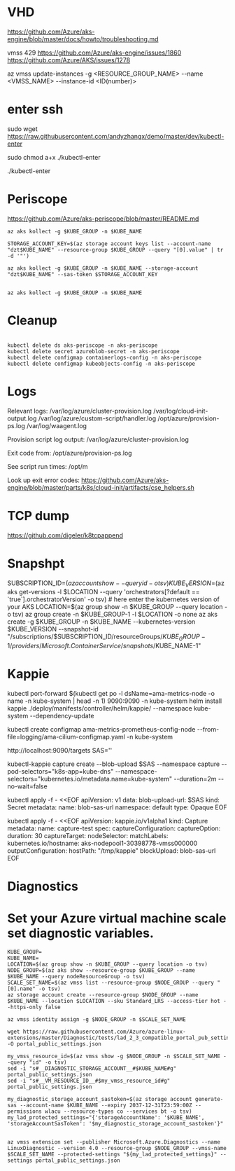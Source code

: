# VHD
https://github.com/Azure/aks-engine/blob/master/docs/howto/troubleshooting.md



vmss 429
https://github.com/Azure/aks-engine/issues/1860
https://github.com/Azure/AKS/issues/1278

az vmss update-instances -g <RESOURCE_GROUP_NAME> --name <VMSS_NAME> --instance-id <ID(number)>

# enter ssh

sudo wget https://raw.githubusercontent.com/andyzhangx/demo/master/dev/kubectl-enter

sudo chmod a+x ./kubectl-enter

./kubectl-enter <node-name>

# Periscope
https://github.com/Azure/aks-periscope/blob/master/README.md


```
az aks kollect -g $KUBE_GROUP -n $KUBE_NAME

STORAGE_ACCOUNT_KEY=$(az storage account keys list --account-name "dzt$KUBE_NAME" --resource-group $KUBE_GROUP --query "[0].value" | tr -d '"')

az aks kollect -g $KUBE_GROUP -n $KUBE_NAME --storage-account "dzt$KUBE_NAME" --sas-token $STORAGE_ACCOUNT_KEY


az aks kollect -g $KUBE_GROUP -n $KUBE_NAME

```

# Cleanup

```

kubectl delete ds aks-periscope -n aks-periscope 
kubectl delete secret azureblob-secret -n aks-periscope
kubectl delete configmap containerlogs-config -n aks-periscope
kubectl delete configmap kubeobjects-config -n aks-periscope

```

# Logs

Relevant logs:
/var/log/azure/cluster-provision.log
/var/log/cloud-init-output.log
/var/log/azure/custom-script/handler.log
/opt/azure/provision-ps.log
/var/log/waagent.log

Provision script log output:
/var/log/azure/cluster-provision.log

Exit code from:
/opt/azure/provision-ps.log

See script run times:
/opt/m

Look up exit error codes:
https://github.com/Azure/aks-engine/blob/master/parts/k8s/cloud-init/artifacts/cse_helpers.sh


# TCP dump
https://github.com/digeler/k8tcpappend

# Snapshpt

SUBSCRIPTION_ID=$(az account show --query id -o tsv)
KUBE_VERSION=$(az aks get-versions -l $LOCATION --query 'orchestrators[?default == `true`].orchestratorVersion' -o tsv) # here enter the kubernetes version of your AKS
LOCATION=$(az group show -n $KUBE_GROUP --query location -o tsv)
az group create -n $KUBE_GROUP-1 -l $LOCATION -o none
az aks create -g $KUBE_GROUP -n $KUBE_NAME --kubernetes-version $KUBE_VERSION --snapshot-id "/subscriptions/$SUBSCRIPTION_ID/resourceGroups/$KUBE_GROUP-1/providers/Microsoft.ContainerService/snapshots/$KUBE_NAME-1"


# Kappie

kubectl port-forward $(kubectl get po -l dsName=ama-metrics-node -o name -n kube-system | head -n 1) 9090:9090 -n kube-system
helm install kappie ./deploy/manifests/controller/helm/kappie/ --namespace kube-system --dependency-update

kubectl create configmap ama-metrics-prometheus-config-node --from-file=logging/ama-cilium-configmap.yaml -n kube-system


http://localhost:9090/targets
SAS=''

kubectl-kappie capture create --blob-upload $SAS --namespace capture --pod-selectors="k8s-app=kube-dns" --namespace-selectors="kubernetes.io/metadata.name=kube-system" --duration=2m --no-wait=false

kubectl apply -f - <<EOF
apiVersion: v1
data:
  blob-upload-url: $SAS
kind: Secret
metadata:
  name: blob-sas-url
  namespace: default
type: Opaque
EOF

kubectl apply -f - <<EOF
apiVersion: kappie.io/v1alpha1
kind: Capture
metadata:
  name: capture-test
spec:
  captureConfiguration:
    captureOption:
      duration: 30
    captureTarget:
      nodeSelector:
        matchLabels:
          kubernetes.io/hostname: aks-nodepool1-30398778-vmss000000
  outputConfiguration:
    hostPath: "/tmp/kappie"
    blockUpload: blob-sas-url
EOF

# Diagnostics


# Set your Azure virtual machine scale set diagnostic variables.

```
KUBE_GROUP=
KUBE_NAME=
LOCATION=$(az group show -n $KUBE_GROUP --query location -o tsv)
NODE_GROUP=$(az aks show --resource-group $KUBE_GROUP --name $KUBE_NAME --query nodeResourceGroup -o tsv)
SCALE_SET_NAME=$(az vmss list --resource-group $NODE_GROUP --query "[0].name" -o tsv)
az storage account create --resource-group $NODE_GROUP --name $KUBE_NAME --location $LOCATION --sku Standard_LRS --access-tier hot --https-only false

az vmss identity assign -g $NODE_GROUP -n $SCALE_SET_NAME

wget https://raw.githubusercontent.com/Azure/azure-linux-extensions/master/Diagnostic/tests/lad_2_3_compatible_portal_pub_settings.json -O portal_public_settings.json

my_vmss_resource_id=$(az vmss show -g $NODE_GROUP -n $SCALE_SET_NAME --query "id" -o tsv)
sed -i "s#__DIAGNOSTIC_STORAGE_ACCOUNT__#$KUBE_NAME#g" portal_public_settings.json
sed -i "s#__VM_RESOURCE_ID__#$my_vmss_resource_id#g" portal_public_settings.json

my_diagnostic_storage_account_sastoken=$(az storage account generate-sas --account-name $KUBE_NAME --expiry 2037-12-31T23:59:00Z --permissions wlacu --resource-types co --services bt -o tsv)
my_lad_protected_settings="{'storageAccountName': '$KUBE_NAME', 'storageAccountSasToken': '$my_diagnostic_storage_account_sastoken'}"


az vmss extension set --publisher Microsoft.Azure.Diagnostics --name LinuxDiagnostic --version 4.0 --resource-group $NODE_GROUP --vmss-name $SCALE_SET_NAME --protected-settings "${my_lad_protected_settings}" --settings portal_public_settings.json
```
